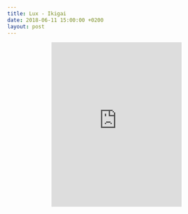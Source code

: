 ```yaml
---
title: Lux - Ikigai
date: 2018-06-11 15:00:00 +0200
layout: post
---
```

<center>
<iframe src="https://open.spotify.com/embed/album/78SKBUuk0pZVvtlHvfyg5N" width="300" height="380" frameborder="0" allowtransparency="true"></iframe>
</center>